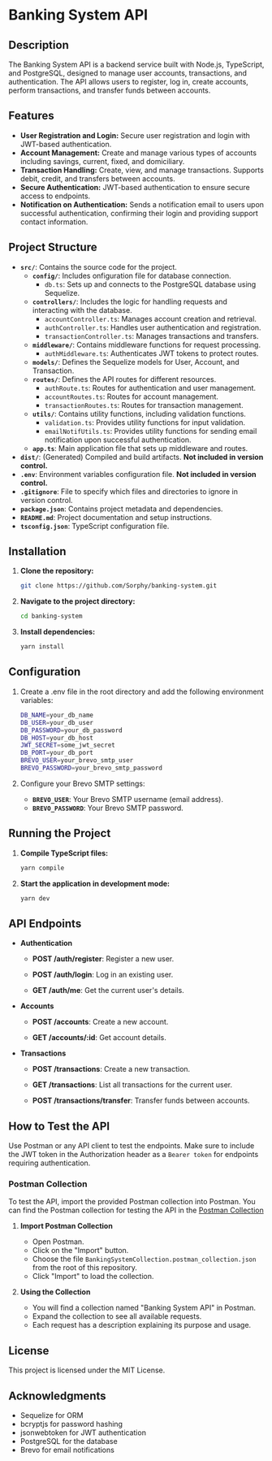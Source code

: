 # Banking System API

## Description

The Banking System API is a backend service built with Node.js, TypeScript, and PostgreSQL, designed to manage user accounts, transactions, and authentication. The API allows users to register, log in, create accounts, perform transactions, and transfer funds between accounts.

## Features

- **User Registration and Login:** Secure user registration and login with JWT-based authentication.
- **Account Management:** Create and manage various types of accounts including savings, current, fixed, and domiciliary.
- **Transaction Handling:** Create, view, and manage transactions. Supports debit, credit, and transfers between accounts.
- **Secure Authentication:** JWT-based authentication to ensure secure access to endpoints.
- **Notification on Authentication:** Sends a notification email to users upon successful authentication, confirming their login and providing support contact information.

## Project Structure

- **`src/`**: Contains the source code for the project.
  - **`config/`**: Includes onfiguration file for database connection.
     - `db.ts`: Sets up and connects to the PostgreSQL database using Sequelize.
  - **`controllers/`**: Includes the logic for handling requests and interacting with the database.
    - `accountController.ts`: Manages account creation and retrieval.
    - `authController.ts`: Handles user authentication and registration.
    - `transactionController.ts`: Manages transactions and transfers.
  - **`middleware/`**: Contains middleware functions for request processing.
    - `authMiddleware.ts`:  Authenticates JWT tokens to protect routes.
  - **`models/`**: Defines the Sequelize models for User, Account, and Transaction.
  - **`routes/`**: Defines the API routes for different resources.
    - `authRoute.ts`: Routes for authentication and user management.
    - `accountRoutes.ts`: Routes for account management.
    - `transactionRoutes.ts`: Routes for transaction management.
  - **`utils/`**: Contains utility functions, including validation functions.
    - `validation.ts`: Provides utility functions for input validation.
    - `emailNotifUtils.ts`: Provides utility functions for sending email notification upon successful authentication.
  - **`app.ts`**: Main application file that sets up middleware and routes.
- **`dist/`**: (Generated) Compiled and build artifacts. **Not included in version control.**
- **`.env`**: Environment variables configuration file. **Not included in version control.**
- **`.gitignore`**: File to specify which files and directories to ignore in version control.
- **`package.json`**: Contains project metadata and dependencies.
- **`README.md`**: Project documentation and setup instructions.
- **`tsconfig.json`**: TypeScript configuration file.

## Installation

1. **Clone the repository:**

   ```bash
   git clone https://github.com/Sorphy/banking-system.git
   ```
2. **Navigate to the project directory:**

   ```bash
   cd banking-system
   ```
2. **Install dependencies:**

   ```bash
   yarn install
   ```

## Configuration
1. Create a .env file in the root directory and add the following environment variables:

   ```bash
   DB_NAME=your_db_name
   DB_USER=your_db_user
   DB_PASSWORD=your_db_password
   DB_HOST=your_db_host
   JWT_SECRET=some_jwt_secret
   DB_PORT=your_db_port
   BREVO_USER=your_brevo_smtp_user
   BREVO_PASSWORD=your_brevo_smtp_password

   ```

2. Configure your Brevo SMTP settings:
   - **`BREVO_USER`**: Your Brevo SMTP username (email address).
   - **`BREVO_PASSWORD`**: Your Brevo SMTP password.
  
     
## Running the Project

1. **Compile TypeScript files:**

   ```bash
   yarn compile
   ```
2. **Start the application in development mode:**

   ```bash
   yarn dev
   ```

## API Endpoints

- **Authentication**
   
  - **POST /auth/register**: Register a new user.
    
  - **POST /auth/login**: Log in an existing user.
    
  - **GET /auth/me**: Get the current user's details.
    
- **Accounts**
   
  - **POST /accounts**: Create a new account.
    
  - **GET /accounts/:id**: Get account details.
    
- **Transactions**
   
  - **POST /transactions**: Create a new transaction.
    
  - **GET /transactions**: List all transactions for the current user.
    
  - **POST /transactions/transfer**: Transfer funds between accounts.


## How to Test the API
Use Postman or any API client to test the endpoints. Make sure to include the JWT token in the Authorization header as a `Bearer token` for endpoints requiring authentication. 

### Postman Collection
To test the API, import the provided Postman collection into Postman. 
You can find the Postman collection for testing the API in the [Postman Collection](https://github.com/Sorphy/banking-system/blob/main/Banking%20System%20API.postman_collection.json)

1. **Import Postman Collection**
   - Open Postman.
   - Click on the "Import" button.
   - Choose the file `BankingSystemCollection.postman_collection.json` from the root of this repository.
   - Click "Import" to load the collection.

2. **Using the Collection**
   - You will find a collection named "Banking System API" in Postman.
   - Expand the collection to see all available requests.
   - Each request has a description explaining its purpose and usage.


## License
This project is licensed under the MIT License.


## Acknowledgments
- Sequelize for ORM
- bcryptjs for password hashing
- jsonwebtoken for JWT authentication
- PostgreSQL for the database
- Brevo for email notifications
